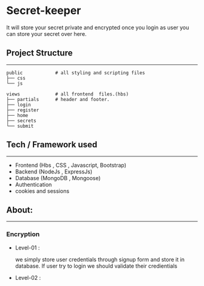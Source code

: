 # Secret-keeper
It will store your secret private and encrypted once you login as user you can store your secret over here.

## Project Structure
---
```shell
public            # all styling and scripting files   
├── css      
└── js

views             # all frontend  files.(hbs) 
├── partials      # header and footer.
├── login            
├── register
├── home         
├── secrets
└── submit  
```

## Tech / Framework used
---
 - Frontend (Hbs , CSS , Javascript, Bootstrap)
 - Backend (NodeJs , ExpressJs)
 - Database (MongoDB , Mongoose)
 - Authentication
 - cookies and sessions
## About:
-----
### Encryption
  - Level-01 : <p>we simply store user credentials through signup form and store it in database. If user try to login we should validate their credientials </p> 
  - Level-02 : 
     
      
